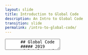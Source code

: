 ```yaml
---
layout: slide
title: Introduction to Global Code
description: An Intro to Global Code
transition: slide
permalink: /intro-to-global-code/
---
```

<section data-markdown>
    <textarea data-template>
      ## Global Code
      ##### 2019
      ![Global Code](/assets/img/GC_Logo_artwork_RGB-LOGO_colour_SMALL.png)
      
      ---
      
      ## Who are we?
      * Software engineers
      * Professionals
      * Educators
      
      Note:
      
      this is a great opportunity to introduce yourselves & talk about your own backgrounds.
      
      What made you want to become a programmer? What do you get from it? Why would you encourage someone else to have a go?

      --

      ## Who are we?
      * We're from all over Europe & the US
      
      ---
      
      ## Who are you?
      * Software engineers!
      * Hand-picked
      
      Note:
      
      The point here is that everyone is a programmer, we don't do any gatekeeping here. If you're in the room, you're one of us. Here the lamplighters can talk about their experience at Global Code last year, and how things have changed for them in the last 12 months.
      
      --
      
      ## Who are you?
      * Selection criteria wasn't about grades
      * Who doesn't want to change the world?!
      
      Note:
      
      This is a good chance to talk about how we chose members of the class. It was entirely based on their applications. We asked four questions:
      
      * What difference is technology making in your life right now?
      * What difference does technology make to the lives of your family or the people around you?
      * What will you be doing a month after the summer programme has finished?
      * Read about the "moonshot philosophy". What's your moonshot for Ghana?
      
      We're looking for people who are bold and excited about facing societal challenges with technology. We want to provide fuel for that fire & give you some of the skills you'll need.
      
      ---
      
      ## What are we here for?
      * Learn Python, some electronics
      * Internet of Things
      
      Note:
      
      We have to teach you some stuff first of all. So there's lots of labs, which you *must* do. In the second week we'll get to building cool stuff, and in the third and final week you'll design and build a project yourselves, in groups.
      
      --
      
      ## What are we here for?
      * Learn to be PRO
      * Gain the tools to improve the world
      
      Note:
      
      A lot of our students are excited to learn what a professional software engineer does. So let's talk about version control, CI, platforms, project management etc.
      
      ---
      
      ## Plan
      * 3 weeks
      * Raspberry Pi
      * Advanced Python
      * Electronics
      * Internet of Things
      
      --
      
      ## Plan
      All kinds of other cool stuff!
      * We're *really* good at this
      * who's used git? heroku?
      * cool projects
      * FUN!
      
      --
      
      ## Plan
      * 9am - 4pm
      * Lunch @ 12
      * Casual dress
      * Join slack & whatsapp
      * Do the labs :)
    
      Note:
      
      We've discovered it's very useful to be overly strict about time. It's really the only thing that works. Start teaching at 9 and people will figure it out. And don't stay late becuase it overly disadvantages women who are more likely to have to get home. Aside from that, it's your room - feel free to shift furniture around, listen to music, show videos if you have the bandwidth. Have fun :)
     </textarea>
</section>

